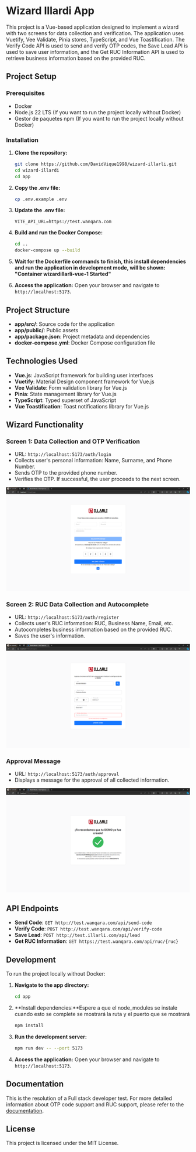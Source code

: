 
# Wizard Illardi App

This project is a Vue-based application designed to implement a wizard with two screens for data collection and verification. The application uses Vuetify, Vee Validate, Pinia stores, TypeScript, and Vue Toastification. The Verify Code API is used to send and verify OTP codes, the Save Lead API is used to save user information, and the Get RUC Information API is used to retrieve business information based on the provided RUC.

## Project Setup

### Prerequisites

- Docker
- Node.js 22 LTS (If you want to run the project locally without Docker)
- Gestor de paquetes npm (If you want to run the project locally without Docker)

### Installation

1. **Clone the repository:**
   ```sh
   git clone https://github.com/DavidVique1998/wizard-illarli.git
   cd wizard-illardi
   cd app
   ```

2. **Copy the .env file:**
   ```sh
   cp .env.example .env
   ```

3. **Update the .env file:**
   ```
   VITE_API_URL=https://test.wanqara.com
   ```

4. **Build and run the Docker Compose:**
   ```sh
   cd ..
   docker-compose up --build
   ```
5. **Wait for the Dockerfile commands to finish, this install dependencies and run the application in development mode, will be shown: "Container wizardillarli-vue-1  Started"**

6. **Access the application:**
   Open your browser and navigate to `http://localhost:5173`.

## Project Structure

- **app/src/**: Source code for the application
- **app/public/**: Public assets
- **app/package.json**: Project metadata and dependencies
- **docker-compose.yml**: Docker Compose configuration file

## Technologies Used

- **Vue.js**: JavaScript framework for building user interfaces
- **Vuetify**: Material Design component framework for Vue.js
- **Vee Validate**: Form validation library for Vue.js
- **Pinia**: State management library for Vue.js
- **TypeScript**: Typed superset of JavaScript
- **Vue Toastification**: Toast notifications library for Vue.js

## Wizard Functionality

### Screen 1: Data Collection and OTP Verification

- URL: `http://localhost:5173/auth/login`
- Collects user's personal information: Name, Surname, and Phone Number.
- Sends OTP to the provided phone number.
- Verifies the OTP. If successful, the user proceeds to the next screen.

![Screen 1](images/wizard-illarli-1.png)

### Screen 2: RUC Data Collection and Autocomplete

- URL: `http://localhost:5173/auth/register`
- Collects user's RUC information: RUC, Business Name, Email, etc.
- Autocompletes business information based on the provided RUC.
- Saves the user's information.

![Screen 2](images/wizard-illarli-2.png)

### Approval Message

- URL: `http://localhost:5173/auth/approval`
- Displays a message for the approval of all collected information.

![Screen 3](images/wizard-illarli-3.png)

## API Endpoints

- **Send Code**: `GET http://test.wanqara.com/api/send-code`
- **Verify Code**: `POST http://test.wanqara.com/api/verify-code`
- **Save Lead**: `POST http://test.illarli.com/api/lead`
- **Get RUC Information**: `GET https://test.wanqara.com/api/ruc/{ruc}`

## Development

To run the project locally without Docker:

1. **Navigate to the app directory:**
   ```sh
   cd app
   ```

2. **Install dependencies:**Espere a que el node_modules se instale cuando esto se complete se mostrará la ruta y el puerto que se mostrará
   ```sh
   npm install
   ```

3. **Run the development server:**
   ```sh
   npm run dev -- --port 5173
   ```

4. **Access the application:**
   Open your browser and navigate to `http://localhost:5173`.


## Documentation

This is the resolution of a Full stack developer test. For more detailed information about OTP code support and RUC support, please refer to the [documentation](docs/wizard_test_front_end.pdf).

## License

This project is licensed under the MIT License.